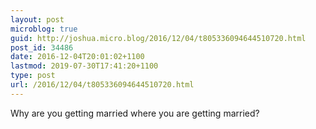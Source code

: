 ```yaml
---
layout: post
microblog: true
guid: http://joshua.micro.blog/2016/12/04/t805336094644510720.html
post_id: 34486
date: 2016-12-04T20:01:02+1100
lastmod: 2019-07-30T17:41:20+1100
type: post
url: /2016/12/04/t805336094644510720.html
---
```

Why are you getting married where you are getting married?
